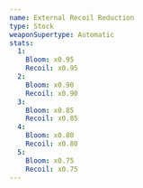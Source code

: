 ```yaml
---
name: External Recoil Reduction
type: Stock
weaponSupertype: Automatic
stats:
  1:
    Bloom: x0.95
    Recoil: x0.95
  2:
    Bloom: x0.90
    Recoil: x0.90
  3:
    Bloom: x0.85
    Recoil: x0.85
  4:
    Bloom: x0.80
    Recoil: x0.80
  5:
    Bloom: x0.75
    Recoil: x0.75
---
```

